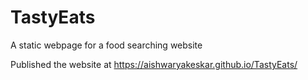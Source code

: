 # TastyEats
A static webpage for a food searching website

Published the website at https://aishwaryakeskar.github.io/TastyEats/
